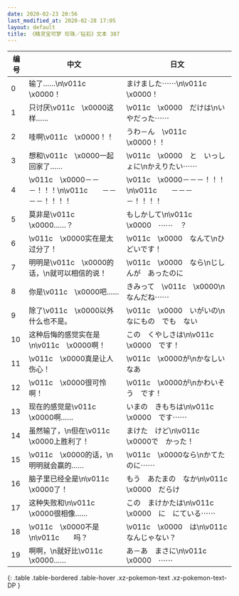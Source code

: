 ```yaml
---
date: 2020-02-23 20:56
last_modified_at: 2020-02-28 17:05
layout: default
title: 《精灵宝可梦 珍珠／钻石》文本 387
---
```

| 编号 | 中文 | 日文 |
| ---- | ---- | ---- |
| 0 | 输了……\n\v011c　\x0000！ | まけました⋯⋯\n\v011c　\x0000！ |
| 1 | 只讨厌\v011c　\x0000这样…… | \v011c　\x0000　だけは\nいやだった⋯⋯ |
| 2 | 哇啊\v011c　\x0000！！ | うわ－ん　\v011c　\x0000！！ |
| 3 | 想和\v011c　\x0000一起回家了…… | \v011c　\x0000　と　いっしょに\nかえりたい⋯⋯ |
| 4 | \v011c　\x0000－－－！！！\n\v011c　　－－－－！！！！ | \v011c　\x0000－－－！！！\n\v011c　　－－－－！！！！ |
| 5 | 莫非是\v011c　\x0000……？ | もしかして\n\v011c　\x0000　⋯⋯　？ |
| 6 | \v011c　\x0000实在是太过分了！ | \v011c　\x0000　なんて\nひどいです！ |
| 7 | 明明是\v011c　\x0000的话，\n就可以相信的说！ | \v011c　\x0000　なら\nじしんが　あったのに |
| 8 | 你是\v011c　\x0000吧…… | きみって　\v011c　\x0000\nなんだね⋯⋯ |
| 9 | 除了\v011c　\x0000以外什么也不是。 | \v011c　\x0000　いがいの\nなにもの　でも　ない |
| 10 | 这种后悔的感觉实在是\n\v011c　\x0000啊！ | この　くやしさは\n\v011c　\x0000　です！ |
| 11 | \v011c　\x0000真是让人伤心！ | \v011c　\x0000が\nかなしいなあ |
| 12 | \v011c　\x0000很可怜啊！ | \v011c　\x0000が\nかわいそう　です！ |
| 13 | 现在的感觉是\v011c　\x0000啊…… | いまの　きもちは\n\v011c　\x0000　です⋯⋯ |
| 14 | 虽然输了，\n但在\v011c　\x0000上胜利了！ | まけた　けど\n\v011c　\x0000で　かった！ |
| 15 | \v011c　\x0000的话，\n明明就会赢的…… | \v011c　\x0000なら\nかてた　のに⋯⋯ |
| 16 | 脑子里已经全是\n\v011c　\x0000了！ | もう　あたまの　なか\n\v011c　\x0000　だらけ |
| 17 | 这种失败和\n\v011c　\x0000很相像…… | この　まけかたは\n\v011c　\x0000　に　にている⋯⋯ |
| 18 | \v011c　\x0000不是\n\v011c　　吗？ | \v011c　\x0000　は\n\v011c　　　なんじゃない？ |
| 19 | 啊啊，\n就好比\v011c　\x0000…… | あ－あ　まさに\n\v011c　\x0000　⋯⋯ |
{: .table .table-bordered .table-hover .xz-pokemon-text .xz-pokemon-text-DP }